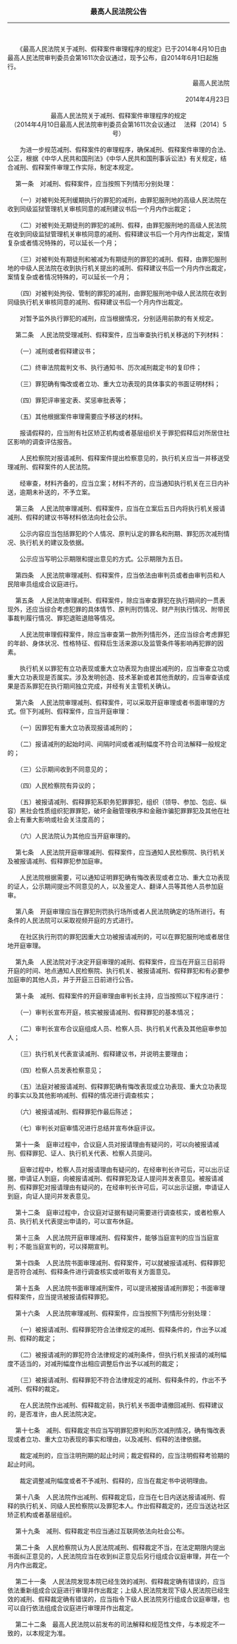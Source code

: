 <div id="div_content"><font color="#760026"></font> <p align="center"><b><font style="font-size:16px;" class="MTitle">最高人民法院公告</font></b></p><hr color="red"><br>
<br>
　　《最高人民法院关于减刑、假释案件审理程序的规定》已于2014年4月10日由最高人民法院审判委员会第1611次会议通过，现予公布，自2014年6月1日起施行。<br>
<br>
<div align="right">最高人民法院<br>
<br>
2014年4月23日<br>
</div><br>
<div align="center">最高人民法院关于减刑、假释案件审理程序的规定<br>
（2014年4月10日最高人民法院审判委员会第1611次会议通过　 法释〔2014〕5号）<br>
</div><br>
　　为进一步规范减刑、假释案件的审理程序，确保减刑、假释案件审理的合法、公正，根据《中华人民共和国刑法》《中华人民共和国刑事诉讼法》有关规定，结合减刑、假释案件审理工作实际，制定本规定。<br>
<br>
<font class="TiaoNoA">　 第一条</font>　对减刑、假释案件，应当按照下列情形分别处理：<br>
<br>
　　（一）对被判处死刑缓期执行的罪犯的减刑，由罪犯服刑地的高级人民法院在收到同级监狱管理机关审核同意的减刑建议书后一个月内作出裁定；<br>
<br>
　　（二）对被判处无期徒刑的罪犯的减刑、假释，由罪犯服刑地的高级人民法院在收到同级监狱管理机关审核同意的减刑、假释建议书后一个月内作出裁定，案情复杂或者情况特殊的，可以延长一个月；<br>
<br>
　　（三）对被判处有期徒刑和被减为有期徒刑的罪犯的减刑、假释，由罪犯服刑地的中级人民法院在收到执行机关提出的减刑、假释建议书后一个月内作出裁定，案情复杂或者情况特殊的，可以延长一个月；<br>
<br>
　　（四）对被判处拘役、管制的罪犯的减刑，由罪犯服刑地中级人民法院在收到同级执行机关审核同意的减刑、假释建议书后一个月内作出裁定。<br>
<br>
　　对暂予监外执行罪犯的减刑，应当根据情况，分别适用前款的有关规定。<br>
<br><font class="TiaoNoA">　 第二条</font>　人民法院受理减刑、假释案件，应当审查执行机关移送的下列材料：<br>
<br>
　　（一）减刑或者假释建议书；<br>
<br>
　　（二）终审法院裁判文书、执行通知书、历次减刑裁定书的复印件；<br>
<br>
　　（三）罪犯确有悔改或者立功、重大立功表现的具体事实的书面证明材料；<br>
<br>
　　（四）罪犯评审鉴定表、奖惩审批表等；<br>
<br>
　　（五）其他根据案件审理需要应予移送的材料。<br>
<br>
　　报请假释的，应当附有社区矫正机构或者基层组织关于罪犯假释后对所居住社区影响的调查评估报告。<br>
<br>
　　人民检察院对报请减刑、假释案件提出检察意见的，执行机关应当一并移送受理减刑、假释案件的人民法院。<br>
<br>
　　经审查，材料齐备的，应当立案；材料不齐的，应当通知执行机关在三日内补送，逾期未补送的，不予立案。<br>
<br><font class="TiaoNoA">　 第三条</font>　人民法院审理减刑、假释案件，应当在立案后五日内将执行机关报请减刑、假释的建议书等材料依法向社会公示。<br>
<br>
　　公示内容应当包括罪犯的个人情况、原判认定的罪名和刑期、罪犯历次减刑情况、执行机关的建议及依据。<br>
<br>
　　公示应当写明公示期限和提出意见的方式。公示期限为五日。<br>
<br><font class="TiaoNoA">　 第四条</font>　人民法院审理减刑、假释案件，应当依法由审判员或者由审判员和人民陪审员组成合议庭进行。<br>
<br><font class="TiaoNoA">　 第五条</font>　人民法院审理减刑、假释案件，除应当审查罪犯在执行期间的一贯表现外，还应当综合考虑犯罪的具体情节、原判刑罚情况、财产刑执行情况、附带民事裁判履行情况、罪犯退赃退赔等情况。<br>
<br>
　　人民法院审理假释案件，除应当审查第一款所列情形外，还应当综合考虑罪犯的年龄、身体状况、性格特征、假释后生活来源以及监管条件等影响再犯罪的因素。<br>
<br>
　　执行机关以罪犯有立功表现或重大立功表现为由提出减刑的，应当审查立功或重大立功表现是否属实。涉及发明创造、技术革新或者其他贡献的，应当审查该成果是否系罪犯在执行期间独立完成，并经有关主管机关确认。<br>
<br><font class="TiaoNoA">　 第六条</font>　人民法院审理减刑、假释案件，可以采取开庭审理或者书面审理的方式。但下列减刑、假释案件，应当开庭审理：<br>
<br>
　　（一）因罪犯有重大立功表现报请减刑的；<br>
<br>
　　（二）报请减刑的起始时间、间隔时间或者减刑幅度不符合司法解释一般规定的；<br>
<br>
　　（三）公示期间收到不同意见的；<br>
<br>
　　（四）人民检察院有异议的；<br>
<br>
　　（五）被报请减刑、假释罪犯系职务犯罪罪犯，组织（领导、参加、包庇、纵容）黑社会性质组织犯罪罪犯，破坏金融管理秩序和金融诈骗犯罪罪犯及其他在社会上有重大影响或社会关注度高的；<br>
<br>
　　（六）人民法院认为其他应当开庭审理的。<br>
<br><font class="TiaoNoA">　 第七条</font>　人民法院开庭审理减刑、假释案件，应当通知人民检察院、执行机关及被报请减刑、假释罪犯参加庭审。<br>
<br>
　　人民法院根据需要，可以通知证明罪犯确有悔改表现或者立功、重大立功表现的证人，公示期间提出不同意见的人，以及鉴定人、翻译人员等其他人员参加庭审。<br>
<br><font class="TiaoNoA">　 第八条</font>　开庭审理应当在罪犯刑罚执行场所或者人民法院确定的场所进行。有条件的人民法院可以采取视频开庭的方式进行。<br>
<br>
　　在社区执行刑罚的罪犯因重大立功被报请减刑的，可以在罪犯服刑地或者居住地开庭审理。<br>
<br><font class="TiaoNoA">　 第九条</font>　人民法院对于决定开庭审理的减刑、假释案件，应当在开庭三日前将开庭的时间、地点通知人民检察院、执行机关、被报请减刑、假释罪犯和有必要参加庭审的其他人员，并于开庭三日前进行公告。<br>
<br><font class="TiaoNoA">　 第十条</font>　减刑、假释案件的开庭审理由审判长主持，应当按照以下程序进行：<br>
<br>
　　（一）审判长宣布开庭，核实被报请减刑、假释罪犯的基本情况；<br>
<br>
　　（二）审判长宣布合议庭组成人员、检察人员、执行机关代表及其他庭审参加人；<br>
<br>
　　（三）执行机关代表宣读减刑、假释建议书，并说明主要理由；<br>
<br>
　　（四）检察人员发表检察意见；<br>
<br>
　　（五）法庭对被报请减刑、假释罪犯确有悔改表现或立功表现、重大立功表现的事实以及其他影响减刑、假释的情况进行调查核实；<br>
<br>
　　（六）被报请减刑、假释罪犯作最后陈述；<br>
<br>
　　（七）审判长对庭审情况进行总结并宣布休庭评议。<br>
<br><font class="TiaoNoA">　 第十一条</font>　庭审过程中，合议庭人员对报请理由有疑问的，可以向被报请减刑、假释罪犯、证人、执行机关代表、检察人员提问。<br>
<br>
　　庭审过程中，检察人员对报请理由有疑问的，在经审判长许可后，可以出示证据，申请证人到庭，向被报请减刑、假释罪犯及证人提问并发表意见。被报请减刑、假释罪犯对报请理由有疑问的，在经审判长许可后，可以出示证据，申请证人到庭，向证人提问并发表意见。<br>
<br><font class="TiaoNoA">　 第十二条</font>　庭审过程中，合议庭对证据有疑问需要进行调查核实，或者检察人员、执行机关代表提出申请的，可以宣布休庭。<br>
<br><font class="TiaoNoA">　 第十三条</font>　人民法院开庭审理减刑、假释案件，能够当庭宣判的应当当庭宣判；不能当庭宣判的，可以择期宣判。<br>
<br><font class="TiaoNoA">　 第十四条</font>　人民法院书面审理减刑、假释案件，可以就被报请减刑、假释罪犯是否符合减刑、假释条件进行调查核实或听取有关方面意见。<br>
<br><font class="TiaoNoA">　 第十五条</font>　人民法院书面审理减刑案件，可以提讯被报请减刑罪犯；书面审理假释案件，应当提讯被报请假释罪犯。<br>
<br><font class="TiaoNoA">　 第十六条</font>　人民法院审理减刑、假释案件，应当按照下列情形分别处理：<br>
<br>
　　（一）被报请减刑、假释罪犯符合法律规定的减刑、假释条件的，作出予以减刑、假释的裁定；<br>
<br>
　　（二）被报请减刑的罪犯符合法律规定的减刑条件，但执行机关报请的减刑幅度不适当的，对减刑幅度作出相应调整后作出予以减刑的裁定；<br>
<br>
　　（三）被报请减刑、假释罪犯不符合法律规定的减刑、假释条件的，作出不予减刑、假释的裁定。<br>
<br>
　　在人民法院作出减刑、假释裁定前，执行机关书面申请撤回减刑、假释建议的，是否准许，由人民法院决定。<br>
<br><font class="TiaoNoA">　 第十七条</font>　减刑、假释裁定书应当写明罪犯原判和历次减刑情况，确有悔改表现或者立功、重大立功表现的事实和理由，以及减刑、假释的法律依据。<br>
<br>
　　裁定减刑的，应当注明刑期的起止时间；裁定假释的，应当注明假释考验期的起止时间。<br>
<br>
　　裁定调整减刑幅度或者不予减刑、假释的，应当在裁定书中说明理由。<br>
<br><font class="TiaoNoA">　 第十八条</font>　人民法院作出减刑、假释裁定后，应当在七日内送达报请减刑、假释的执行机关、同级人民检察院以及罪犯本人。作出假释裁定的，还应当送达社区矫正机构或者基层组织。<br>
<br><font class="TiaoNoA">　 第十九条</font>　减刑、假释裁定书应当通过互联网依法向社会公布。<br>
<br><font class="TiaoNoA">　 第二十条</font>　人民检察院认为人民法院减刑、假释裁定不当，在法定期限内提出书面纠正意见的，人民法院应当在收到纠正意见后另行组成合议庭审理，并在一个月内作出裁定。<br>
<br><font class="TiaoNoA">　 第二十一条</font>　人民法院发现本院已经生效的减刑、假释裁定确有错误的，应当依法重新组成合议庭进行审理并作出裁定；上级人民法院发现下级人民法院已经生效的减刑、假释裁定确有错误的，应当指令下级人民法院另行组成合议庭审理，也可以自行依法组成合议庭进行审理并作出裁定。<br>
<br><font class="TiaoNoA">　 第二十二条</font>　最高人民法院以前发布的司法解释和规范性文件，与本规定不一致的，以本规定为准。<br>
<br><br>
<br>
</div>